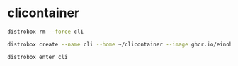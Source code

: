 # clicontainer

```sh
distrobox rm --force cli

distrobox create --name cli --home ~/clicontainer --image ghcr.io/einohr/clicontainer:latest

distrobox enter cli
```